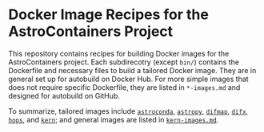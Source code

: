 # Docker Image Recipes for the AstroContainers Project

This repository contains recipes for building Docker images for the
AstroContainers project.
Each subdirecotry (except `bin/`) contains the Dockerfile and
necessary files to build a tailored Docker image.
They are in general set up for autobuild on Docker Hub.
For more simple images that does not require specific Dockerfile, they
are listed in `*-images.md` and designed for autobuild on GitHub.

To summarize, tailored images include
[`astroconda`](astroconda),
[`astropy`](astropy),
[`difmap`](difmap),
[`difx`](difx),
[`hops`](hops), and
[`kern`](kern);
and general images are listed in
[`kern-images.md`](kern-images.md).
